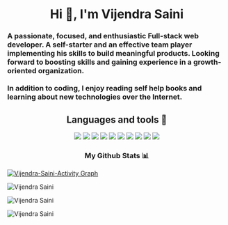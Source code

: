 <h1 align="center">Hi 👋, I'm Vijendra Saini</h1>

<h3 align="left">
A passionate, focused, and enthusiastic Full-stack web developer. A self-starter and an effective team player implementing his skills to build meaningful products. Looking forward to boosting skills and gaining experience in a growth-oriented organization.
<br/>
<br>
In addition to coding, I enjoy reading self help books and learning about new technologies over the Internet.
</h3>

<h2 align="center">Languages and tools 🧰</h2>

<div align="center">
  <img src="https://img.shields.io/badge/Git-F05032?style=for-the-badge&logo=git&logoColor=white" />
  <img src="https://img.shields.io/badge/HTML5-E34F26?style=for-the-badge&logo=html5&logoColor=white" />
  <img src="https://img.shields.io/badge/CSS3-1572B6?style=for-the-badge&logo=css3&logoColor=white" />
  <img src="https://img.shields.io/badge/JavaScript-323330?style=for-the-badge&logo=javascript&logoColor=F7DF1E" />
  <img src="https://img.shields.io/badge/Node.js-339933?style=for-the-badge&logo=nodedotjs&logoColor=white" />
  <img src="https://img.shields.io/badge/Express.js-000000?style=for-the-badge&logo=express&logoColor=white" />
  <img src="https://img.shields.io/badge/MongoDB-4EA94B?style=for-the-badge&logo=mongodb&logoColor=white" />
  <img src="https://img.shields.io/badge/redis-%23DD0031.svg?&style=for-the-badge&logo=redis&logoColor=white" />
  <img src="https://img.shields.io/badge/React-20232A?style=for-the-badge&logo=react&logoColor=61DAFB" />
  <img src="https://img.shields.io/badge/Redux-593D88?style=for-the-badge&logo=redux&logoColor=white" />
</div>

<h3 align="center">My Github Stats 📊</h3>
<a href="https://github.com/vijendrasaini/github-readme-activity-graph"><img alt="Vijendra-Saini-Activity Graph" src="https://activity-graph.herokuapp.com/graph?username=vijendrasaini&bg_color=0D1117&color=e8f4fd&line=f98c03&point=FFFFFF&hide_border=true" /></a>
<p><img align="center" src="https://github-readme-stats.vercel.app/api/top-langs?username=vijendrasaini&show_icons=true&locale=en&layout=compact&theme=dark&ring=FFB19A&hide_border=true&currStreakNum=F6A085&fire=F6A085&currStreakLabel=F6A085" alt="Vijendra Saini" /></p>

<p><img align="center" src="https://github-readme-stats.vercel.app/api?username=vijendrasaini&show_icons=true&locale=en&theme=dark&ring=FFB19A&hide_border=true&currStreakNum=F6A085&fire=F6A085&currStreakLabel=F6A085" alt="Vijendra Saini" /></p>

<p><img align="center" src="https://github-readme-streak-stats.herokuapp.com/?user=vijendrasaini&theme=dark&ring=FFB19A&hide_border=true&currStreakNum=F6A085&fire=F6A085&currStreakLabel=F6A085" alt="Vijendra Saini" /></p>




